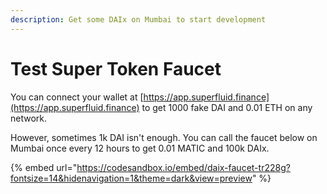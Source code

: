 ```yaml
---
description: Get some DAIx on Mumbai to start development
---
```


# Test Super Token Faucet

You can connect your wallet at [https://app.superfluid.finance](https://app.superfluid.finance) to get 1000 fake DAI and 0.01 ETH on any network.&#x20;

However, sometimes 1k DAI isn't enough. You can call the faucet below on Mumbai once every 12 hours to get 0.01 MATIC and 100k DAIx.

{% embed url="https://codesandbox.io/embed/daix-faucet-tr228g?fontsize=14&hidenavigation=1&theme=dark&view=preview" %}
